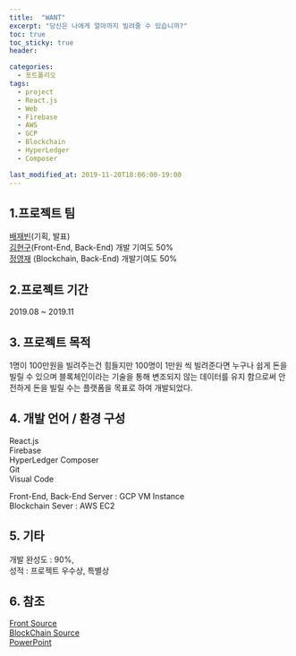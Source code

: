 ```yaml
---
title:  "WANT"
excerpt: "당신은 나에게 얼마까지 빌려줄 수 있습니까?"
toc: true
toc_sticky: true
header:

categories:
  - 포트폴리오
tags:
  - project
  - React.js
  - Web
  - Firebase
  - AWS
  - GCP
  - Blockchain
  - HyperLedger
  - Composer

last_modified_at: 2019-11-20T18:06:00-19:00
---
```


## 1.프로젝트 팀
[배재빈](https://github.com/BaeJaebin)(기획, 발표)    
[김현구](https://github.com/black9)(Front-End, Back-End) 개발 기여도 50%     
[정영재](https://github.com/dizstar94) (Blockchain, Back-End) 개발기여도 50%  


## 2.프로젝트 기간
2019.08 ~ 2019.11

## 3. 프로젝트 목적
1명이 100만원을 빌려주는건 힘들지만 100명이 1만원 씩 빌려준다면 누구나 쉽게 돈을 빌릴 수 있으며 블록체인이라는 기술을 통해 변조되지 않는 데이터를 유지 함으로써 안전하게 돈을 빌릴 수는 플랫폼을 목표로 하여 개발되었다.

## 4. 개발 언어 / 환경 구성 
React.js  
Firebase  
HyperLedger Composer  
Git    
Visual Code  
   

Front-End, Back-End Server : GCP VM Instance      
Blockchain Sever : AWS EC2


## 5. 기타
개발 완성도 : 90%,  
성적 : 프로젝트 우수상, 특별상


## 6. 참조
[Front Source](https://github.com/black9/want_ReactApp_Web)  
[BlockChain Source](https://github.com/dizstar94/want-network)   
[PowerPoint](https://naver.com)


